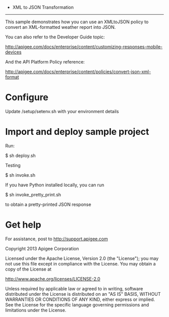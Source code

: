 * XML to JSON Transformation
--------------------------

This sample demonstrates how you can use an XMLtoJSON policy to convert an XML-formatted 
weather report into JSON.

You can also refer to the Developer Guide topic:

http://apigee.com/docs/enterprise/content/customizing-responses-mobile-devices

And the API Platform Policy reference:

http://apigee.com/docs/enterprise/content/policies/convert-json-xml-format

# Configure 

Update /setup/setenv.sh with your environment details

# Import and deploy sample project

Run:

$ sh deploy.sh

Testing

$ sh invoke.sh

If you have Python installed locally, you can run

$ sh invoke_pretty_print.sh

to obtain a pretty-printed JSON response

# Get help

For assistance, post to http://support.apigee.com

Copyright 2013 Apigee Corporation

Licensed under the Apache License, Version 2.0 (the "License"); you may not use
this file except in compliance with the License. You may obtain a copy
of the License at

http://www.apache.org/licenses/LICENSE-2.0

Unless required by applicable law or agreed to in writing, software
distributed under the License is distributed on an "AS IS" BASIS,
WITHOUT WARRANTIES OR CONDITIONS OF ANY KIND, either express or implied.
See the License for the specific language governing permissions and
limitations under the License.